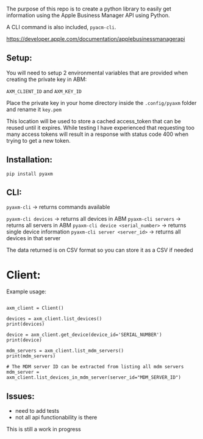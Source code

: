 The purpose of this repo is to create a python library to easily get information using the Apple Business Manager API using Python.

A CLI command is also included, `pyacm-cli`.

https://developer.apple.com/documentation/applebusinessmanagerapi

## Setup:
You will need to setup 2 environmental variables that are provided
when creating the private key in ABM:

`AXM_CLIENT_ID` and `AXM_KEY_ID`

Place the private key in your home directory inside the `.config/pyaxm` folder
and rename it `key.pem`

This location will be used to store a cached access_token that can be reused
until it expires. While testing I have experienced that requesting too many
access tokens will result in a response with status code 400 when 
trying to get a new token.

## Installation:
`pip install pyaxm`

## CLI:
`pyaxm-cli` -> returns commands available

`pyaxm-cli devices` -> returns all devices in ABM
`pyaxm-cli servers` -> returns all servers in ABM
`pyaxm-cli device <serial_number>` -> returns single device information
`pyaxm-cli server <server_id>` -> returns all devices in that server

The data returned is on CSV format so you can store it as a CSV if needed

# Client:
Example usage:
```from pyaxm.client import Client

axm_client = Client()

devices = axm_client.list_devices()
print(devices)

device = axm_client.get_device(device_id='SERIAL_NUMBER')
print(device)

mdm_servers = axm_client.list_mdm_servers()
print(mdm_servers)

# The MDM server ID can be extracted from listing all mdm servers
mdm_server = axm_client.list_devices_in_mdm_server(server_id="MDM_SERVER_ID")
```

## Issues:
* need to add tests
* not all api functionability is there

This is still a work in progress
